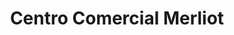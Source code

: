 ---
title: "Centro Comercial Merliot"
url: /ciudad-merliot/centro-comercial-merliot/
shop: centro comercial
---